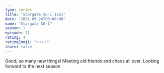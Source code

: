 ```yaml
---
type: series
title: "Stargate SG-1 1x21"
date: "2021-05-24T00:00:00"
name: "Stargate SG-1"
season: 1
episode: 21
rating: 4
ratingEmoji: "⭐️⭐️⭐️⭐️"
share: false
---
```


Good, so many new things! Meeting old friends and chaos all over. Looking forward to the next season.
